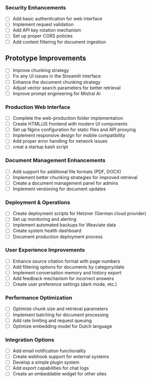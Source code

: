 ### Security Enhancements
- [ ] Add basic authentication for web interface
- [ ] Implement request validation
- [ ] Add API key rotation mechanism
- [ ] Set up proper CORS policies
- [ ] Add content filtering for document ingestion

## Prototype Improvements
- [ ] Improve chunking strategy
- [ ] Fix any UI issues in the Streamlit interface
- [ ] Enhance the document chunking strategy
- [ ] Adjust vector search parameters for better retrieval
- [ ] Improve prompt engineering for Mistral AI

### Production Web Interface
- [ ] Complete the web-production folder implementation
- [ ] Create HTML/JS frontend with modern UI components
- [ ] Set up Nginx configuration for static files and API proxying
- [ ] Implement responsive design for mobile compatibility
- [ ] Add proper error handling for network issues
- [ ] creat a startup bash script

### Document Management Enhancements
- [ ] Add support for additional file formats (PDF, DOCX)
- [ ] Implement better chunking strategies for improved retrieval
- [ ] Create a document management panel for admins
- [ ] Implement versioning for document updates

### Deployment & Operations
- [ ] Create deployment scripts for Hetzner (German cloud provider)
- [ ] Set up monitoring and alerting
- [ ] Implement automated backups for Weaviate data
- [ ] Create system health dashboard
- [ ] Document production deployment process

### User Experience Improvements
- [ ] Enhance source citation format with page numbers
- [ ] Add filtering options for documents by category/date
- [ ] Implement conversation memory and history export
- [ ] Add feedback mechanism for incorrect answers
- [ ] Create user preference settings (dark mode, etc.)

### Performance Optimization
- [ ] Optimize chunk size and retrieval parameters
- [ ] Implement batching for document processing
- [ ] Add rate limiting and request queuing
- [ ] Optimize embedding model for Dutch language

### Integration Options
- [ ] Add email notification functionality
- [ ] Create webhook support for external systems
- [ ] Develop a simple plugin system
- [ ] Add export capabilities for chat logs
- [ ] Create an embeddable widget for other sites